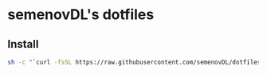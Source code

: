 # semenovDL's dotfiles


## Install

```sh
sh -c "`curl -fsSL https://raw.githubusercontent.com/semenovDL/dotfiles/master/install.sh`"
```
